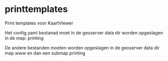 # printtemplates
Print templates voor KaartViewer 

Het config.yaml bestanad moet in de geoserver data dir worden opgeslagen in de map: printing

De andere bestanden moeten worden opgeslagen in de geoserver data dir map www en dan een submap printing

